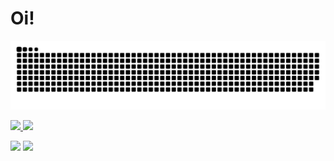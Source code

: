 
# Oi! 
![Snake animation](https://github.com/mitsueyano/mitsueyano/blob/output/github-contribution-grid-snake.svg)


<div>
<a href="https://github.com/mitsueyano">
<img loading="lazy" height="180em" src="https://github-readme-stats.vercel.app/api/top-langs/?username=mitsueyano&layout=compact&langs_count=7&theme=dracula"/>
<img loading="lazy" height="180em" src="https://github-readme-stats.vercel.app/api?username=mitsueyano&show_icons=true&theme=dracula&include_all_commits=true&count_private=true"/>
</div>

<a href="https://instagram.com/mitsue_yano" target="_blank"><img loading="lazy" src="https://img.shields.io/badge/-Instagram-%23E4405F?style=for-the-badge&logo=instagram&logoColor=white" target="_blank"></a>
<a href="https://www.linkedin.com/in/luiza-mitsue-yano-567a88197" target="_blank"><img loading="lazy" src="https://img.shields.io/badge/-LinkedIn-%230077B5?style=for-the-badge&logo=linkedin&logoColor=white" target="_blank"></a>     
          
